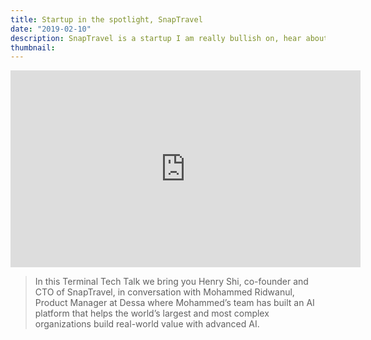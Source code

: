 ```yaml
---
title: Startup in the spotlight, SnapTravel
date: "2019-02-10"
description: SnapTravel is a startup I am really bullish on, hear about my chat with their CTO.
thumbnail:
---
```


<iframe width="560" height="315" src="https://www.youtube.com/embed/nmeShriKPWU" frameborder="0" allow="accelerometer; autoplay; clipboard-write; encrypted-media; gyroscope; picture-in-picture" allowfullscreen></iframe>

> In this Terminal Tech Talk we bring you Henry Shi, co-founder and CTO of SnapTravel, in conversation with Mohammed Ridwanul, Product Manager at Dessa where Mohammed’s team has built an AI platform that helps the world’s largest and most complex organizations build real-world value with advanced AI.
